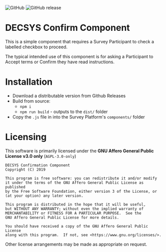 ![GitHub](https://img.shields.io/github/license/decsys/confirmation-component.svg)
![GitHub release](https://img.shields.io/github/release/decsys/confirmation-component.svg)

# DECSYS Confirm Component

This is a simple component that requires a Survey Participant to check a labelled checkbox to proceed.

The typical intended use of this component is for asking a Participant to Accept terms or Confirm they have read instructions.

# Installation

- Download a distributable version from Github Releases
- Build from source:
  - `npm i`
  - `npm run build` - outputs to the `dist/` folder
- Copy the `.js` file in into the Survey Platform's `components/` folder

# Licensing

This software is primarily licensed under the **GNU Affero General Public License v3.0 only** (`AGPL-3.0-only`)

    DECSYS Confirmation Component
    Copyright (C) 2019

    This program is free software: you can redistribute it and/or modify
    it under the terms of the GNU Affero General Public License as published
    by the Free Software Foundation, either version 3 of the License, or
    (at your option) any later version.

    This program is distributed in the hope that it will be useful,
    but WITHOUT ANY WARRANTY; without even the implied warranty of
    MERCHANTABILITY or FITNESS FOR A PARTICULAR PURPOSE.  See the
    GNU Affero General Public License for more details.

    You should have received a copy of the GNU Affero General Public License
    along with this program.  If not, see <https://www.gnu.org/licenses/>.

Other license arrangements may be made as appropriate on request.
